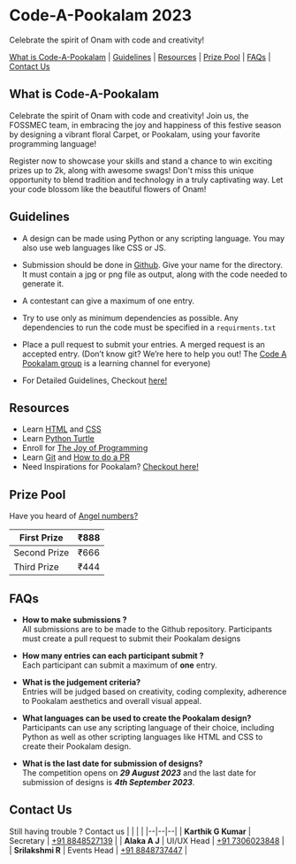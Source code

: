 # Code-A-Pookalam 2023
Celebrate the spirit of Onam with code and creativity! 

[What is Code-A-Pookalam](#what-is-code-a-pookalam) | [Guidelines](#guidelines) | [Resources](#resources) | [Prize Pool](#prize-pool) | [FAQs](#faqs) | [Contact Us](#contact-us)

## What is Code-A-Pookalam
Celebrate the spirit of Onam with code and creativity! Join us, the FOSSMEC team, in embracing the joy and happiness of this festive season by designing a vibrant floral Carpet, or Pookalam, using your favorite programming language!

Register now to showcase your skills and stand a chance to win exciting prizes up to 2k, along with awesome swags! Don't miss this unique opportunity to blend tradition and technology in a truly captivating way. Let your code blossom like the beautiful flowers of Onam!

## Guidelines
- A design can be made using Python or any scripting language. You may also use web languages like CSS or JS.

- Submission should be done in [Github](https://github.com/FossMec/Code-A-Pookalam23). Give your name for the directory. It must contain a jpg or png file as output, along with the code needed to generate it.

- A contestant can give a maximum of one entry.

- Try to use only as minimum dependencies as possible. Any dependencies to run the code must be specified in a ```requirments.txt```

- Place a pull request to submit your entries. A merged request is an accepted entry. (Don’t know git? We’re here to help you out! The [Code A Pookalam group](https://t.me/+_P9NMbWQhhRkNTU9) is a learning channel for everyone)

- For Detailed Guidelines, Checkout [here!](https://docs.google.com/document/d/16bRP7FXh7AOdZtVxUcmNj89r1Xs5Zy-GA9_rlnKo2cc/edit#heading=h.x5mzxkfkmu4r)

## Resources
- Learn [HTML](https://www.w3schools.com/html/) and [CSS](https://www.w3schools.com/css/) 
- Learn [Python Turtle](https://docs.python.org/3/library/turtle.html)
- Enroll for [The Joy of Programming](https://docs.python.org/3/library/turtle.html)
- Learn [Git](https://github.com/FossMec/Learning-Resources#git) and [How to do a PR](https://github.com/FossMec/Practice-Git)
- Need Inspirations for Pookalam? [Checkout here!](https://drive.google.com/drive/folders/1U3CbaN-LTtsRf0fDu-jRlSk7NISEwqdG?usp=sharing)
## Prize Pool
Have you heard of [Angel numbers?](https://www.wellandgood.com/what-are-angel-numbers/)

| First Prize     |   ₹888 |
|--|--|
| Second Prize    |   ₹666 |
| Third Prize     |   ₹444 |

## FAQs

- **How to make submissions ?**\
All submissions are to be made to the Github repository. Participants must create a pull request to submit their Pookalam designs

- **How many entries can each participant submit ?**\
Each participant can submit a maximum of **one** entry.

- **What is the judgement criteria?**\
Entries will be judged based on creativity, coding complexity, adherence to Pookalam aesthetics and overall visual appeal.

- **What languages can be used to create the Pookalam design?**\
Participants can use any scripting language of their choice, including Python as well as other scripting languages like HTML and CSS to create their Pookalam design.

- **What is the last date for submission of designs?**\
The competition opens on ***29 August 2023*** and the last date for submission of designs is ***4th September 2023***.
## Contact Us
Still having trouble ? Contact us
| | | |
|--|--|--|
| **Karthik G Kumar** | Secretary  | [+91 8848527139](tel:918848527139) |
| **Alaka A J** | UI/UX Head  | [+91 7306023848](tel:917306023848) |
| **Srilakshmi R** | Events Head  | [+91 8848737447](tel:918848737447) |